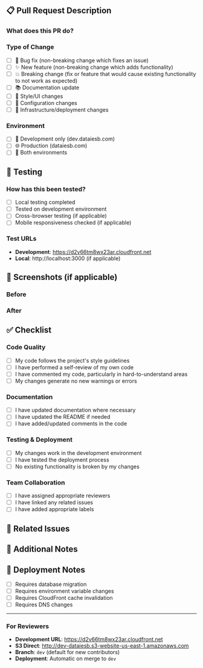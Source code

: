 ## 📋 Pull Request Description

### What does this PR do?
<!-- Briefly describe what changes this PR introduces -->

### Type of Change
<!-- Mark the relevant option with an "x" -->
- [ ] 🐛 Bug fix (non-breaking change which fixes an issue)
- [ ] ✨ New feature (non-breaking change which adds functionality)
- [ ] 💥 Breaking change (fix or feature that would cause existing functionality to not work as expected)
- [ ] 📚 Documentation update
- [ ] 🎨 Style/UI changes
- [ ] 🔧 Configuration changes
- [ ] 🚀 Infrastructure/deployment changes

### Environment
<!-- Mark where this change should be deployed -->
- [ ] 🧪 Development only (dev.dataiesb.com)
- [ ] 🌐 Production (dataiesb.com)
- [ ] 🔄 Both environments

## 🧪 Testing

### How has this been tested?
<!-- Describe the tests you ran to verify your changes -->
- [ ] Local testing completed
- [ ] Tested on development environment
- [ ] Cross-browser testing (if applicable)
- [ ] Mobile responsiveness checked (if applicable)

### Test URLs
<!-- Provide URLs where reviewers can test the changes -->
- **Development**: https://d2v66tm8wx23ar.cloudfront.net
- **Local**: http://localhost:3000 (if applicable)

## 📸 Screenshots (if applicable)
<!-- Add screenshots to help explain your changes -->

### Before
<!-- Screenshot of the current state -->

### After
<!-- Screenshot of the new state -->

## ✅ Checklist

### Code Quality
- [ ] My code follows the project's style guidelines
- [ ] I have performed a self-review of my own code
- [ ] I have commented my code, particularly in hard-to-understand areas
- [ ] My changes generate no new warnings or errors

### Documentation
- [ ] I have updated documentation where necessary
- [ ] I have updated the README if needed
- [ ] I have added/updated comments in the code

### Testing & Deployment
- [ ] My changes work in the development environment
- [ ] I have tested the deployment process
- [ ] No existing functionality is broken by my changes

### Team Collaboration
- [ ] I have assigned appropriate reviewers
- [ ] I have linked any related issues
- [ ] I have added appropriate labels

## 🔗 Related Issues
<!-- Link any related issues using "Closes #123" or "Fixes #123" -->

## 📝 Additional Notes
<!-- Add any additional context, concerns, or notes for reviewers -->

## 🚀 Deployment Notes
<!-- Any special instructions for deployment -->
- [ ] Requires database migration
- [ ] Requires environment variable changes
- [ ] Requires CloudFront cache invalidation
- [ ] Requires DNS changes

---

### For Reviewers
- **Development URL**: https://d2v66tm8wx23ar.cloudfront.net
- **S3 Direct**: http://dev-dataiesb.s3-website-us-east-1.amazonaws.com
- **Branch**: `dev` (default for new contributors)
- **Deployment**: Automatic on merge to `dev`
